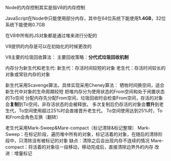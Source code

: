 Node的内存控制其实是指V8的内存控制

JavaScript在Node中只能使用部分内存，其中在64位系统下能使用**1.4GB**，32位系统下能使用0.7GB

在V8中所有的JS对象都是通过堆来进行分配的

V8提供的内存是可以在初始化的时候更改的

V8主要的垃圾回收算法：
主要回收策略：**分代式垃圾回收机制**

内存分为新生代和老生代:
新生代：存活时间较短的对象
老生代：存活时间较长的对象或常驻内存的对象

新生代采用Scavenge算法，具体实现采用Cheney算法：
牺牲时间换空间，适合新生代中对象的生命周期较短
把堆内存分为使用状态的From空间和处于闲置状态的To空间
分配内存先分配From空间，垃圾回收时会检查From空间，存活的对象会**复制**到To空间，非存活状态的会被释放。
多次复制后仍存活的对象会**晋升**到老生代，To空间使用超过25%时会直接晋升老生代。
To空间使用达到25%时，To和From会角色互换（翻转）

老生代采用Mark-Sweep&Mare-compact（标记清除&标记整理）
Mark-Sweep：在标记阶段，遍历堆中所有的对象，标记活着的对象，在随后的清除阶段中，只清除没有被标记的对象
缺点：清除之后会出现内存不连续的情况
Mare-compact：将活着的对象往一段移动，移动完成后，直接清除边界外的内存
改进：增量标记





